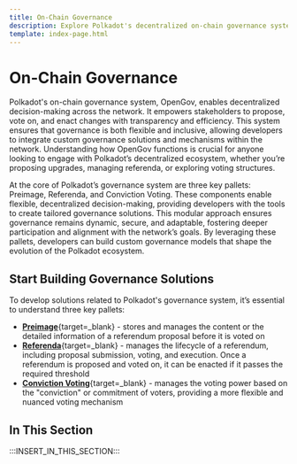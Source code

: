 ```yaml
---
title: On-Chain Governance
description: Explore Polkadot's decentralized on-chain governance system, OpenGov, including how it works, the proposal process, and key info for developers.
template: index-page.html
---
```


# On-Chain Governance

Polkadot's on-chain governance system, OpenGov, enables decentralized decision-making across the network. It empowers stakeholders to propose, vote on, and enact changes with transparency and efficiency. This system ensures that governance is both flexible and inclusive, allowing developers to integrate custom governance solutions and mechanisms within the network. Understanding how OpenGov functions is crucial for anyone looking to engage with Polkadot’s decentralized ecosystem, whether you’re proposing upgrades, managing referenda, or exploring voting structures.

At the core of Polkadot’s governance system are three key pallets: Preimage, Referenda, and Conviction Voting. These components enable flexible, decentralized decision-making, providing developers with the tools to create tailored governance solutions. This modular approach ensures governance remains dynamic, secure, and adaptable, fostering deeper participation and alignment with the network’s goals. By leveraging these pallets, developers can build custom governance models that shape the evolution of the Polkadot ecosystem.

## Start Building Governance Solutions

To develop solutions related to Polkadot's governance system, it’s essential to understand three key pallets:

- [**Preimage**](https://paritytech.github.io/polkadot-sdk/master/pallet_preimage/index.html){target=\_blank} - stores and manages the content or the detailed information of a referendum proposal before it is voted on
- [**Referenda**](https://paritytech.github.io/polkadot-sdk/master/pallet_referenda/index.html){target=\_blank} - manages the lifecycle of a referendum, including proposal submission, voting, and execution. Once a referendum is proposed and voted on, it can be enacted if it passes the required threshold
- [**Conviction Voting**](https://paritytech.github.io/polkadot-sdk/master/pallet_conviction_voting/index.html){target=\_blank} - manages the voting power based on the "conviction" or commitment of voters, providing a more flexible and nuanced voting mechanism

## In This Section

:::INSERT_IN_THIS_SECTION:::
